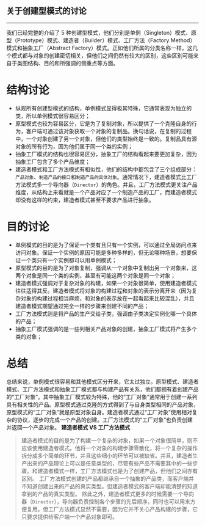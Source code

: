## 关于创建型模式的讨论
---

我们已经完整的介绍了 5 种创建型模式，他们分别是单例（Singleton）模式、原型（Prototype）模式、建造者（Builder）模式、工厂方法（Factory Method）模式和抽象工厂（Abstract Factory）模式。正如他们所属的分类名称一样，这几个模式都与对象的创建密切相关，但他们之间仍然有较大的区别，这些区别可能来自于类图结构、目的和所强调的侧重点等方面。
# 结构讨论

- 纵观所有创建型模式的结构，单例模式显得极其特殊，它通常表现为独立的类，所以单例模式很容易区分；
- 原型模式也较为容易区分，它是为了复制对象，所以提供了一个克隆自身的行为，客户端可通过该对象获取一个对象的复制品。换句话说，在复制的过程中，一个对象创建了另一个对象，但他们的类型始终是一致的。复制品具有源对象的所有行为，因为他们属于同一个类的实例；
- 抽象工厂模式的结构也很容易区分，抽象工厂的结构看起来要更加复杂，因为抽象工厂包含了多个产品维度；
- 建造者模式和工厂方法模式有相似性，他们的结构中都包含了三个组成部分：`产品对象`、`制造产品的接口`和`制造产品的具体对象`。通常情况下，建造者模式比工厂方法模式多一个导向器（`Director`）的角色。并且，工厂方法模式更关注产品维度，从结构上来看就是一个产品对应了一个制造产品的工厂，而建造者模式却没有这样的约束，建造者模式甚至不要求产品进行抽象。
# 目的讨论

- 单例模式的目的是为了保证一个类有且只有一个实例，可以通过全局访问点来访问对象。保证一个实例的原因可能是多种多样的，但无论哪种场景，想要保证一个类只有一个实例都可以用单例模式；
- 原型模式的目的是为了对象复制，强调从一个对象中复制出另一个对象来，这两个对象是同一个类的实例，甚至有可能这两个对象是同一个对象；
- 建造者模式强调对于复杂对象的构建，如果一个对象很简单，使用建造者模式往往适得其反。建造者模式将对象的构建过程和对象的表示分离开来（因为复杂对象的构建过程相当麻烦，和对象的表示放在一起看起来比较混乱），并且建造者模式期望通过完全一样的步骤来创建不同的产品；
- 工厂方法模式则是将产品的生产交给子类，强调由子类决定实例化哪一个具体的产品；
- 抽象工厂模式强调的是一些列相关产品对象的创建，抽象工厂模式将产生多个类的对象；
# 总结
总结来说，单例模式很容易和其他模式区分开来，它太过独立。原型模式、建造者模式、工厂方法模式和抽象工厂模式都与构建产品有关系，他们都拥有着创建产品的“工厂对象”。其中抽象工厂模式较为特殊，他的“工厂对象”通常用于创建一系列具有相关性的产品。原型模式通过克隆的方式得到了与自身类型相同的产品对象，原型模式的“工厂对象”就是原型对象自身。建造者模式通过“工厂对象”使用相对复杂的协议，逐步的完成一个产品的创建。工厂方法模式的“工厂对象”也负责创建 并返回一个产品对象。
**建造者模式 VS 工厂方法模式**
> 建造者模式的目的是为了构建一个复杂的对象，如果一个对象很简单，则不应该使用建造者模式。他将一个对象的构建步骤零散化，将一个复杂的操作拆分成多个简单的环节，并且这些细小的环节可以被缺省。并且，建造者生产出来的产品理论上可以是任意类型的，尽管有些产品不需要其中的一些步骤。和建造者模式一样，工厂方法模式也是为了创建产品，但他们之间亦有区别。
> 工厂方法模式创建的产品都继承自一个抽象的产品类，而客户端并不知道创建出来的产品的真实类型。但建造者模式的客户端却能清楚的知道拿到的产品的真实类型。
> 除此之外，建造者模式更多的时候需要一个导向器（`Director`），导向器负责控制各个步骤的先后顺序，同时也可以用来方便复用。但工厂方法模式显然不需要，因为它并不关心产品构建的步骤，它只要求提供给客户端一个产品对象即可。

